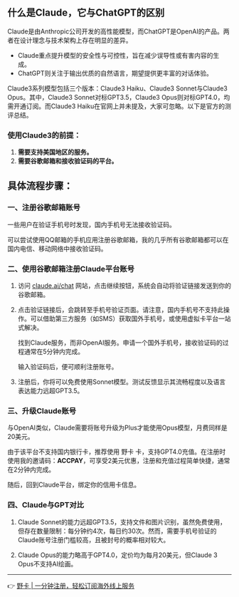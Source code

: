 ## 什么是Claude，它与ChatGPT的区别

Claude是由Anthropic公司开发的高性能模型，而ChatGPT是OpenAI的产品。两者在设计理念与技术架构上存在明显的差异。

- Claude重点提升模型的安全性与可控性，旨在减少误导性或有害内容的生成。
- ChatGPT则关注于输出优质的自然语言，期望提供更丰富的对话体验。

Claude3系列模型包括三个版本：Claude3 Haiku、Claude3 Sonnet与Claude3 Opus。其中，Claude3 Sonnet对标GPT3.5，Claude3 Opus则对标GPT4.0，均需开通订阅。而Claude3 Haiku在官网上并未提及，大家可忽略。以下是官方的测评总结。

### 使用Claude3的前提：

1. **需要支持美国地区的服务。**
2. **需要谷歌邮箱和接收验证码的平台。**

## 具体流程步骤：

### 一、注册谷歌邮箱账号

一些用户在验证手机号时发现，国内手机号无法接收验证码。

可以尝试使用QQ邮箱的手机应用注册谷歌邮箱，我的几乎所有谷歌邮箱都可以在国内电信、移动网络中接收验证码。

### 二、使用谷歌邮箱注册Claude平台账号

1. 访问 [claude.ai/chat](https://bit.ly/bewildcard) 网站，点击继续按钮，系统会自动将验证链接发送到你的谷歌邮箱。

2. 点击验证链接后，会跳转至手机号验证页面。请注意，国内手机号不支持此操作。可以借助第三方服务（如SMS）获取国外手机号，或使用虚拟卡平台一站式解决。

   找到Claude服务，而非OpenAI服务。申请一个国外手机号，接收验证码的过程通常在5分钟内完成。

   输入验证码后，便可顺利注册账号。

3. 注册后，你将可以免费使用Sonnet模型。测试反馈显示其流畅程度以及语言表达能力远超GPT3.5。

### 三、升级Claude账号

与OpenAI类似，Claude需要将账号升级为Plus才能使用Opus模型，月费同样是20美元。

由于该平台不支持国内银行卡，推荐使用 野卡 卡，支持GPT4.0充值。在注册时使用我的邀请码：**ACCPAY**，可享受2美元优惠，注册和充值过程简单快捷，通常在2分钟内完成。

随后，回到Claude平台，绑定你的信用卡信息。

### 四、Claude与GPT对比

1. Claude Sonnet的能力远超GPT3.5，支持文件和图片识别，虽然免费使用，但存在数量限制：每分钟约4次，每日约30次。然而，需要手机号验证的Claude账号注册门槛较高，且被封号的概率相对较大。

2. Claude Opus的能力略高于GPT4.0，定价均为每月20美元，但Claude 3 Opus不支持AI绘画。

---

👉 [野卡 | 一分钟注册，轻松订阅海外线上服务](https://bit.ly/bewildcard)